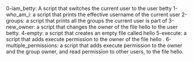 0-iam_betty: A script that switches the current user to the user betty
1-who_am_i: a script that prints the effective username of the current user
2-groups:  a script that prints all the groups the current user is part of
3-new_owner: a script that changes the owner of the file hello to the user betty.
4-empty: a script that creates an empty file called hello
5-execute: a script that adds execute permission to the owner of the file hello .
6-multiple_permissions: a script that adds execute permission to the owner and the group owner, and read permission to other users, to the file hello.


